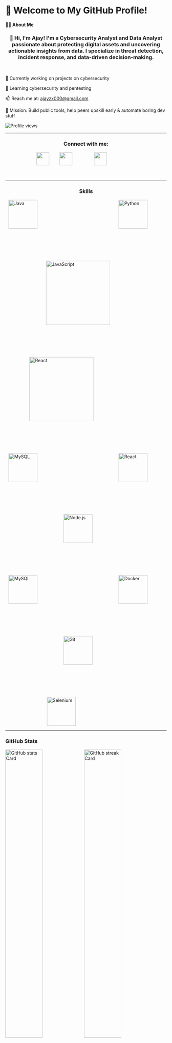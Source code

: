 <h1 stlye="align:center">🚀 Welcome to My GitHub Profile!</h1>

**👨‍💻 About Me**

**<h3 align="center">🚀 Hi, I'm Ajay!  I'm a Cybersecurity Analyst and Data Analyst passionate about protecting digital assets and uncovering actionable insights from data. I specialize in threat detection, incident response, and data-driven decision-making.</h3>**
 <br>
 
💼 Currently working on projects on cybersecurity<br>

🌱 Learning cybersecurity and pentesting <br>

📫 Reach me at: ajayzx000@gmail.com<br>

🎯 Mission: Build public tools, help peers upskill early & automate boring dev stuff <br>

![Profile views](https://komarev.com/ghpvc/?username=00Ajax00&label=Profile%20views&color=0e75b6&style=flat)

<hr>

**<h3 align="center">Connect with me:</h3>** 
<p align="center"><a href="ajayzx000@gmail.com" target="_blank">
 <img src="https://img.shields.io/badge/Gmail-D14836?style=for-the-badge&logo=gmail&logoColor=white" height="40" style="margin-right: 20px"></a> &nbsp
 <a href="https://www.linkedin.com/in/https://linkedin.com/in/ajay-vijayan-a30032259" target="_blank">
  <img src="https://img.shields.io/badge/LinkedIn-0077B5?style=for-the-badge&logo=linkedin&logoColor=white" height="40" style="margin-right: 60px"></a>&nbsp 
 <a href="https://twitter.com/https://x.com/AJAYZX0_scarcet" target="_blank">
   <img src="https://img.shields.io/badge/Twitter-000000?style=for-the-badge&logo=X&logoColor=white" height="40" style="margin-right: 90px"></a></p>&nbsp


<hr>

 **<h3 align="center">Skills</h3>**

<div style="display: flex; flex-wrap: wrap; gap: 100px; justify-content: center;">
  <img src="https://cdn.jsdelivr.net/gh/devicons/devicon/icons/java/java-original.svg" height="90" alt="Java" style="margin-right: 50px">&nbsp
  <img src="https://cdn.jsdelivr.net/gh/devicons/devicon/icons/python/python-original.svg" height="90" alt="Python" style="margin-right: 50px">&nbsp
  <img src="https://img.shields.io/badge/JavaScript-F7DF1C?logo=javascript&logoColor=white" height="200" alt="JavaScript" style="margin-right: 50px"> &nbsp
  <img src="https://img.shields.io/badge/React-20232A?logo=react&logoColor=61DAFB" height="200" alt="React" style="margin-right: 50px"> &nbsp
  <img src="https://img.shields.io/badge/MySQL-4479A1?logo=mysql&logoColor=white" height="90" alt="MySQL" style="margin-right: 50px">&nbsp
  <img src="https://cdn.jsdelivr.net/gh/devicons/devicon/icons/react/react-original.svg" height="90" alt="React" style="margin-right: 50px"> &nbsp
  <img src="https://cdn.jsdelivr.net/gh/devicons/devicon@latest/icons/nodejs/nodejs-original-wordmark.svg" height="90" alt="Node.js" style="margin-right: 50px">&nbsp
  <img src="https://cdn.jsdelivr.net/gh/devicons/devicon@latest/icons/mysql/mysql-original-wordmark.svg" height="90" alt="MySQL" style="margin-right: 50px">&nbsp
  <img src="https://cdn.jsdelivr.net/gh/devicons/devicon@latest/icons/docker/docker-original-wordmark.svg" height="90" alt="Docker" style="margin-right: 50px"> &nbsp
  <img src="https://cdn.jsdelivr.net/gh/devicons/devicon@latest/icons/git/git-original-wordmark.svg" height="90" alt="Git" style="margin-right: 50px">&nbsp
  <img src="https://cdn.jsdelivr.net/gh/devicons/devicon/icons/selenium/selenium-original.svg" height="90" alt="Selenium" style="margin-right: 50px">&nbsp 
</div>
<hr>

 **<h3 align="left">GitHub Stats</h3>**

<p align="left">
  <img width="48%" src="https://github-readme-stats.vercel.app/api?username=00Ajax00&theme=github_dark&hide_title=false&hide_rank=false&show_icons=false&include_all_commits=false&count_private=true&line_height=23&show=&text_bold=true&rank_icon=github&number_format=short" alt="GitHub stats Card" />
  <img width="48%" src="https://streak-stats.demolab.com/?user=00Ajax00&theme=chartreuse-dark&hide_border=false&date_format=M+j%5B%2C+Y%5D&mode=daily&hide_total_contributions=false&hide_current_streak=true&hide_longest_streak=false&card_height=200" alt="GitHub streak Card" />
</p>

<p align="left">
  <img width="48%" src="https://github-readme-stats.vercel.app/api/top-langs?username=00Ajax00&theme=github_dark&hide_title=false&layout=normal&langs_count=3&hide_progress=false&card_width=400&disable_animations=false&hide_border=true" alt="GitHub top-langs Card" />
</p>

